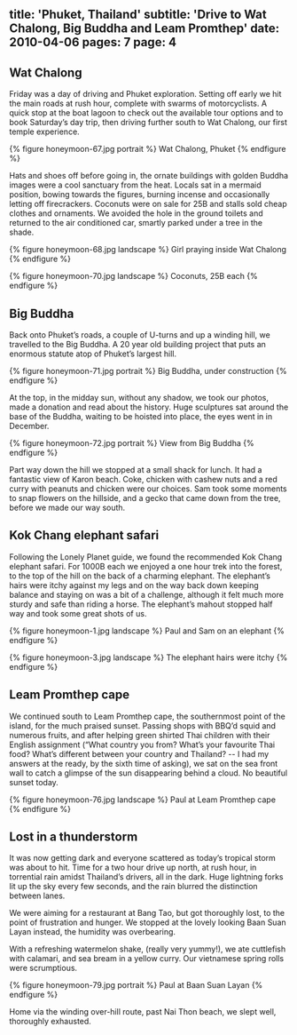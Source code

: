 title: 'Phuket, Thailand'
subtitle: 'Drive to Wat Chalong, Big Buddha and Leam Promthep'
date: 2010-04-06
pages: 7
page: 4
---

## Wat Chalong

Friday was a day of driving and Phuket exploration. Setting off early we hit the main roads at rush hour, complete with swarms of motorcyclists. A quick stop at the boat lagoon to check out the available tour options and to book Saturday’s day trip, then driving further south to Wat Chalong, our first temple experience.

{% figure honeymoon-67.jpg portrait %}
Wat Chalong, Phuket
{% endfigure %}

Hats and shoes off before going in, the ornate buildings with golden Buddha images were a cool sanctuary from the heat. Locals sat in a mermaid position, bowing towards the figures, burning incense and occasionally letting off firecrackers. Coconuts were on sale for 25B and stalls sold cheap clothes and ornaments. We avoided the hole in the ground toilets and returned to the air conditioned car, smartly parked under a tree in the shade.

{% figure honeymoon-68.jpg landscape %}
Girl praying inside Wat Chalong
{% endfigure %}

{% figure honeymoon-70.jpg landscape %}
Coconuts, 25B each
{% endfigure %}

## Big Buddha

Back onto Phuket’s roads, a couple of U-turns and up a winding hill, we travelled to the Big Buddha. A 20 year old building project that puts an enormous statute atop of Phuket’s largest hill.

{% figure honeymoon-71.jpg portrait %}
Big Buddha, under construction
{% endfigure %}

At the top, in the midday sun, without any shadow, we took our photos, made a donation and read about the history. Huge sculptures sat around the base of the Buddha, waiting to be hoisted into place, the eyes went in in December.

{% figure honeymoon-72.jpg portrait %}
View from Big Buddha
{% endfigure %}

Part way down the hill we stopped at a small shack for lunch. It had a fantastic view of Karon beach. Coke, chicken with cashew nuts and a red curry with peanuts and chicken were our choices. Sam took some moments to snap flowers on the hillside, and a gecko that came down from the tree, before we made our way south.

## Kok Chang elephant safari

Following the Lonely Planet guide, we found the recommended Kok Chang elephant safari. For 1000B each we enjoyed a one hour trek into the forest, to the top of the hill on the back of a charming elephant. The elephant’s hairs were itchy against my legs and on the way back down keeping balance and staying on was a bit of a challenge, although it felt much more sturdy and safe than riding a horse. The elephant’s mahout stopped half way and took some great shots of us.

{% figure honeymoon-1.jpg landscape %}
Paul and Sam on an elephant
{% endfigure %}

{% figure honeymoon-3.jpg landscape %}
The elephant hairs were itchy
{% endfigure %}

## Leam Promthep cape

We continued south to Leam Promthep cape, the southernmost point of the island, for the much praised sunset. Passing shops with BBQ’d squid and numerous fruits, and after helping green shirted Thai children with their English assignment (“What country you from? What’s your favourite Thai food? What’s different between your country and Thailand? -- I had my answers at the ready, by the sixth time of asking), we sat on the sea front wall to catch a glimpse of the sun disappearing behind a cloud. No beautiful sunset today.

{% figure honeymoon-76.jpg landscape %}
Paul at Leam Promthep cape
{% endfigure %}

## Lost in a thunderstorm

It was now getting dark and everyone scattered as today’s tropical storm was about to hit. Time for a two hour drive up north, at rush hour, in torrential rain amidst Thailand’s drivers, all in the dark. Huge lightning forks lit up the sky every few seconds, and the rain blurred the distinction between lanes.

We were aiming for a restaurant at Bang Tao, but got thoroughly lost, to the point of frustration and hunger. We stopped at the lovely looking Baan Suan Layan instead, the humidity was overbearing.

With a refreshing watermelon shake, (really very yummy!), we ate cuttlefish with calamari, and sea bream in a yellow curry. Our vietnamese spring rolls were scrumptious.

{% figure honeymoon-79.jpg portrait %}
Paul at Baan Suan Layan
{% endfigure %}

Home via the winding over-hill route, past Nai Thon beach, we slept well, thoroughly exhausted.

